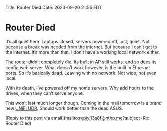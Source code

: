 Title: Router Died
Date: 2023-09-20 21:55 EDT

# Router Died

It’s all quiet here. Laptops closed, servers powered off, just, quiet. Not because a break was needed from the internet. But because I can’t get to the internet. It’s more than that. I don’t have a working local network either. 

The router didn’t completely die. Its built in AP still works, and so does its config web server. What doesn’t work however, is the built in Ethernet ports. So it’s basically dead. Leaving with no network. Not wide, not even local. 

With its death, I’ve powered off my home servers. Why add hours to the drives, when they can’t serve anyone. 

This won’t last much longer though. Coming in the mail tomorrow is a brand new [UNiFi UDR](https://store.ui.com/us/en/products/udr). Should work better than the dead ASUS. 

[Reply to this post via email](mailto:reply.13a8f@nthp.me?subject=Re: Router Died)